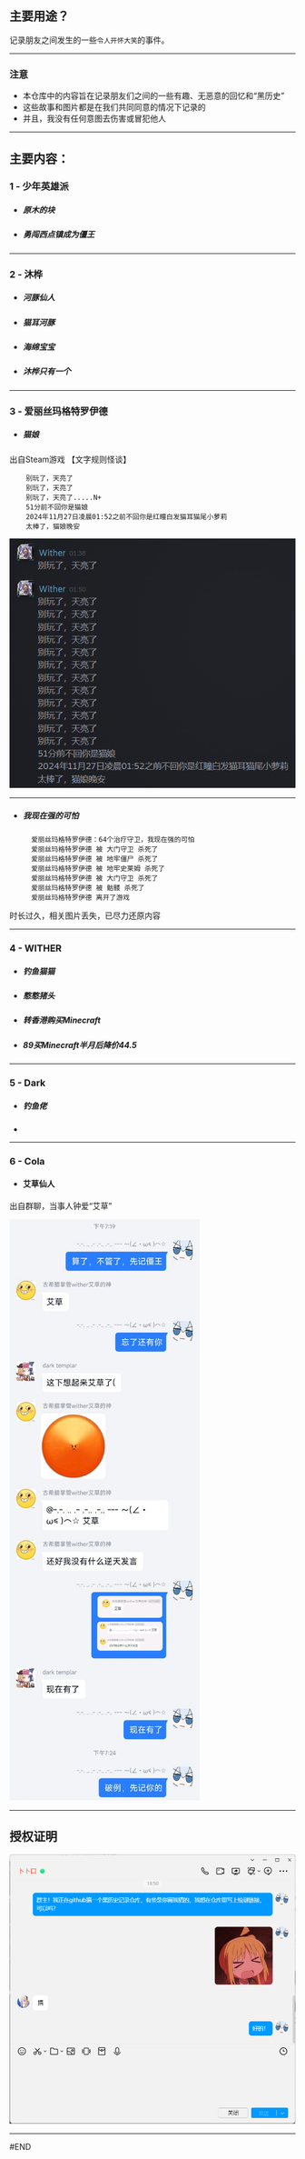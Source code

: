 ## 主要用途？
记录朋友之间发生的一些`令人开怀大笑`的事件。

---
### 注意
* 本仓库中的内容旨在记录朋友们之间的一些有趣、无恶意的回忆和“黑历史”
* 这些故事和图片都是在我们共同同意的情况下记录的
* 并且，我没有任何意图去伤害或冒犯他人
---
## 主要内容：

 ### 1 - 少年英雄派
 * ##### 原木的块
 * ##### 勇闯西点镇成为僵王

---
 ### 2 - 沐桦
 * ##### 河豚仙人
 * ##### 猫耳河豚
 * ##### 海绵宝宝
 * ##### 沐桦只有一个

---
 ### 3 - 爱丽丝玛格特罗伊德
* ##### 猫娘
出自Steam游戏 【文字规则怪谈】
        
        
        别玩了，天亮了
        别玩了，天亮了
        别玩了，天亮了.....N+
        51分前不回你是猫娘
        2024年11月27日凌晨01:52之前不回你是红瞳白发猫耳猫尾小萝莉
        太棒了，猫娘晚安


![别玩了(加载失败)](images/als/别玩了.png)

---

* ##### 我现在强的可怕

        爱丽丝玛格特罗伊德：64个治疗守卫，我现在强的可怕
        爱丽丝玛格特罗伊德 被 大门守卫 杀死了
        爱丽丝玛格特罗伊德 被 地牢僵尸 杀死了
        爱丽丝玛格特罗伊德 被 地牢史莱姆 杀死了
        爱丽丝玛格特罗伊德 被 大门守卫 杀死了
        爱丽丝玛格特罗伊德 被 骷髅 杀死了
        爱丽丝玛格特罗伊德 离开了游戏

时长过久，相关图片丢失，已尽力还原内容

---
 ### 4 - WITHER
 * ##### 钓鱼猫猫
 * ##### 憨憨猪头
 * ##### 转香港购买Minecraft
 * ##### 89买Minecraft半月后降价44.5

---
 ### 5 - Dark
 * ##### 钓鱼佬
 * 
---
 ### 6 - Cola
 * #### 艾草仙人
 出自群聊，当事人钟爱“艾草”

![艾草3(加载失败)](images/cola/艾草3.png)

---

## 授权证明

![绘谜站主授权证明(加载失败)](images/绘谜站主授权.png)

---
 #END








